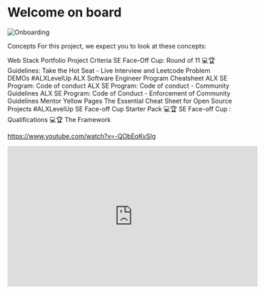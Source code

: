 # Welcome on board

![Onboarding](https://img.shields.io/badge/status-onboarding-brightgreen)

Concepts
For this project, we expect you to look at these concepts:

Web Stack Portfolio Project Criteria
SE Face-Off Cup: Round of 11 💻🏆
Guidelines: Take the Hot Seat - Live Interview and Leetcode Problem DEMOs #ALXLevelUp
ALX Software Engineer Program Cheatsheet
ALX SE Program: Code of conduct
ALX SE Program: Code of conduct - Community Guidelines
ALX SE Program: Code of Conduct - Enforcement of Community Guidelines
Mentor Yellow Pages
The Essential Cheat Sheet for Open Source Projects #ALXLevelUp
SE Face-off Cup Starter Pack 💻🏆
SE Face-off Cup : Qualifications 💻🏆
The Framework

https://www.youtube.com/watch?v=-QObEqKvSIg

<iframe width="560" height="315" src="https://www.youtube.com/embed/-QObEqKvSIg" title="Africa&#39;s Untapped Potential" frameborder="0" allow="accelerometer; autoplay; clipboard-write; encrypted-media; gyroscope; picture-in-picture; web-share" referrerpolicy="strict-origin-when-cross-origin" allowfullscreen></iframe>
